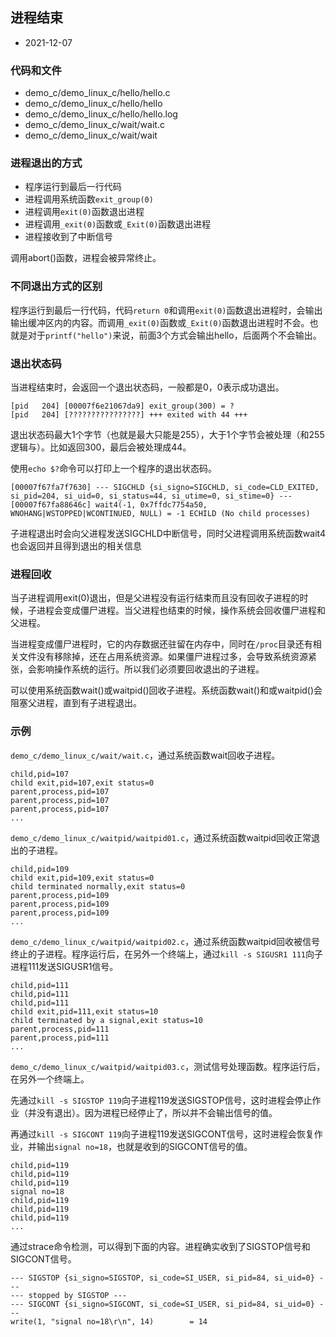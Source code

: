 ## 进程结束

- 2021-12-07

### 代码和文件

- demo_c/demo_linux_c/hello/hello.c
- demo_c/demo_linux_c/hello/hello
- demo_c/demo_linux_c/hello/hello.log
- demo_c/demo_linux_c/wait/wait.c
- demo_c/demo_linux_c/wait/wait

### 进程退出的方式

- 程序运行到最后一行代码
- 进程调用系统函数`exit_group(0)`
- 进程调用`exit(0)`函数退出进程
- 进程调用`_exit(0)`函数或`_Exit(0)`函数退出进程
- 进程接收到了中断信号

调用abort()函数，进程会被异常终止。

### 不同退出方式的区别

程序运行到最后一行代码，代码`return 0`和调用`exit(0)`函数退出进程时，会输出输出缓冲区内的内容。而调用`_exit(0)`函数或`_Exit(0)`函数退出进程时不会。也就是对于`printf("hello")`来说，前面3个方式会输出hello，后面两个不会输出。

### 退出状态码

当进程结束时，会返回一个退出状态码，一般都是0，0表示成功退出。

```
[pid   204] [00007f6e21067da9] exit_group(300) = ?
[pid   204] [????????????????] +++ exited with 44 +++
```

退出状态码最大1个字节（也就是最大只能是255），大于1个字节会被处理（和255逻辑与）。比如返回300，最后会被处理成44。

使用`echo $?`命令可以打印上一个程序的退出状态码。

```
[00007f67fa7f7630] --- SIGCHLD {si_signo=SIGCHLD, si_code=CLD_EXITED, si_pid=204, si_uid=0, si_status=44, si_utime=0, si_stime=0} ---
[00007f67fa88646c] wait4(-1, 0x7ffdc7754a50, WNOHANG|WSTOPPED|WCONTINUED, NULL) = -1 ECHILD (No child processes)
```

子进程退出时会向父进程发送SIGCHLD中断信号，同时父进程调用系统函数wait4也会返回并且得到退出的相关信息

### 进程回收

当子进程调用exit(0)退出，但是父进程没有运行结束而且没有回收子进程的时候，子进程会变成僵尸进程。当父进程也结束的时候，操作系统会回收僵尸进程和父进程。

当进程变成僵尸进程时，它的内存数据还驻留在内存中，同时在`/proc`目录还有相关文件没有移除掉，还在占用系统资源。如果僵尸进程过多，会导致系统资源紧张，会影响操作系统的运行。所以我们必须要回收退出的子进程。

可以使用系统函数wait()或waitpid()回收子进程。系统函数wait()和或waitpid()会阻塞父进程，直到有子进程退出。

### 示例

`demo_c/demo_linux_c/wait/wait.c`，通过系统函数wait回收子进程。

```
child,pid=107
child exit,pid=107,exit status=0
parent,process,pid=107
parent,process,pid=107
parent,process,pid=107
...
```

`demo_c/demo_linux_c/waitpid/waitpid01.c`，通过系统函数waitpid回收正常退出的子进程。

```
child,pid=109
child exit,pid=109,exit status=0
child terminated normally,exit status=0
parent,process,pid=109
parent,process,pid=109
parent,process,pid=109
...
```

`demo_c/demo_linux_c/waitpid/waitpid02.c`，通过系统函数waitpid回收被信号终止的子进程。程序运行后，在另外一个终端上，通过`kill -s SIGUSR1 111`向子进程111发送SIGUSR1信号。

```
child,pid=111
child,pid=111
child,pid=111
child exit,pid=111,exit status=10
child terminated by a signal,exit status=10
parent,process,pid=111
parent,process,pid=111
...
```

`demo_c/demo_linux_c/waitpid/waitpid03.c`，测试信号处理函数。程序运行后，在另外一个终端上。

先通过`kill -s SIGSTOP 119`向子进程119发送SIGSTOP信号，这时进程会停止作业（并没有退出）。因为进程已经停止了，所以并不会输出信号的值。

再通过`kill -s SIGCONT 119`向子进程119发送SIGCONT信号，这时进程会恢复作业，并输出`signal no=18`，也就是收到的SIGCONT信号的值。

```
child,pid=119
child,pid=119
child,pid=119
signal no=18
child,pid=119
child,pid=119
child,pid=119
...
```

通过strace命令检测，可以得到下面的内容。进程确实收到了SIGSTOP信号和SIGCONT信号。

```
--- SIGSTOP {si_signo=SIGSTOP, si_code=SI_USER, si_pid=84, si_uid=0} ---
--- stopped by SIGSTOP ---
--- SIGCONT {si_signo=SIGCONT, si_code=SI_USER, si_pid=84, si_uid=0} ---
write(1, "signal no=18\r\n", 14)        = 14
```
